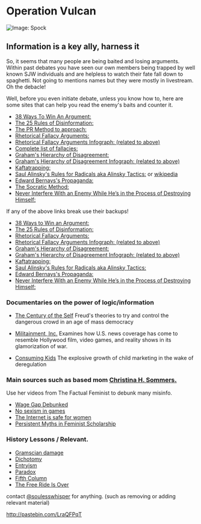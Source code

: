 Operation Vulcan
=======================================================================

![Image: Spock](http://a.pomf.se/mqafhw.jpg)

## Information is a key ally, harness it 

So, it seems that many people are being baited and losing arguments. Within past debates you have seen our own members being trapped by well known SJW individuals and are helpless to watch their fate fall down to spaghetti. Not going to mentions names but they were mostly in livestream. Oh the debacle!
 
Well, before you even initiate debate, unless you know how to, here are some sites that can help you read the enemy's baits and counter it.
 

- [38 Ways To Win An Argument:](http://www.mnei.nl/schopenhauer/38-stratagems.htm)
- [The 25 Rules of  Disinformation:](http://www.wikileaks-forum.com/anything-and-everything/8/-25-rules-of-disinformation/20340/)
- [The PR Method to approach:](http://en.wikipedia.org/wiki/Index_of_public_relations_articles)
- [Rhetorical Fallacy  Arguments:](http://www.informationisbeautiful.net/visualizations/rhetological-fallacies/)
- [Rhetorical Fallacy Arguments Infograph: (related to above)](https://yourlogicalfallacyis.com/assets/FallaciesPosterHigherRes.jpg)
- [Complete list of fallacies:](http://en.wikipedia.org/wiki/List_of_fallacies)
- [Graham's Hierarchy of Disagreement:](http://www.paulgraham.com/disagree.html)
- [Graham's Hierarchy of Disagreement Infograph: (related to above)](http://upload.wikimedia.org/wikipedia/commons/7/7c/Graham%27s_Hierarchy_of_Disagreement.svg)
- [Kaftatrapping:](http://esr.ibiblio.org/?p=2122)
- [Saul Alinsky's Rules for Radicals aka Alinsky Tactics:](http://www.vcn.bc.ca/citizens-handbook/rules.html) or [wikipedia](http://en.wikipedia.org/wiki/Rules_for_Radicals)
- [Edward Bernays's Propaganda:](http://www.historyisaweapon.com/defcon1/bernprop.html)
- [The Socratic Method:](http://en.wikipedia.org/wiki/Socratic_method)
- [Never Interfere With an Enemy While He’s in the Process of Destroying Himself:](http://quoteinvestigator.com/2010/07/06/never-interfere/)


If any of the above links break use their backups!

- [38 Ways to Win an Argument:](https://archive.today/HNHfu)
- [The 25 Rules of Disinformation:](https://archive.today/fcC4M)
- [Rhetorical Fallacy Arguments:](https://archive.today/vhK7a)
- [Rhetorical Fallacy Arguments Infograph: (related to above)](https://archive.today/eBaV4)
- [Graham's Hierarchy of Disagreement:](https://archive.today/vqeUN)
- [Graham's Hierarchy of Disagreement Infograph: (related to above)](https://archive.today/zTB1V)
- [Kaftatrapping:](https://archive.today/d8cAZ)
- [Saul Alinsky's Rules for Radicals aka Alinsky Tactics:](https://archive.today/z15Py)
- [Edward Bernays's Propaganda:](https://archive.today/ibMLn)
- [Never Interfere With an Enemy While He’s in the Process of Destroying Himself:](https://archive.today/ow3eP)

### Documentaries on the power of logic/information

- [The Century of the Self](http://topdocumentaryfilms.com/the-century-of-the-self/)
  Freud's theories to try and control the dangerous crowd in an age of mass democracy

- [Militainment, Inc.](http://topdocumentaryfilms.com/militainment-inc/)
  Examines how U.S. news coverage has come to resemble Hollywood film, video games, and reality shows in its glamorization of war.

 
- [Consuming Kids](http://topdocumentaryfilms.com/consuming-kids/)
  The explosive growth of child marketing in the wake of deregulation

### Main sources such as based mom [Christina H. Sommers.](@CHSommers)

Use her videos from The Factual Feminist to debunk many misinfo.

- [Wage Gap Debunked](https://www.youtube.com/watch?v=58arQIr882w)
- [No sexism in games](https://www.youtube.com/watch?v=9MxqSwzFy5w)
- [The Internet is safe for women](https://www.youtube.com/watch?v=Rm8nBt9rQBo)
- [Persistent Myths in Feminist Scholarship](http://chronicle.com/article/Persistent-Myths-in-Feminis/46965)

### History Lessons / Relevant.
 
- [Gramscian damage](http://esr.ibiblio.org/?p=260)
- [Dichotomy](http://en.wikipedia.org/wiki/Dichotomy)
- [Entryism](http://en.wikipedia.org/wiki/Entryism)
- [Paradox](http://en.wikipedia.org/wiki/List_of_paradoxes)
- [Fifth Column](http://en.wikipedia.org/wiki/Fifth_column)
- [The Free Ride Is Over](http://www.littletinyfrogs.com/article/457741/GamerGatethe_free_ride_is_over)
 

contact [@soulesswhisper](https://twitter.com/soulesswhisper) for anything. (such as removing or adding relevant material)

http://pastebin.com/LraQFPqT